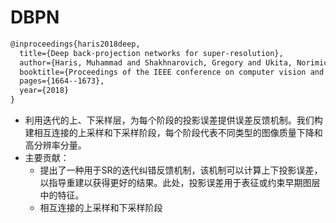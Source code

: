 # DBPN

```tex
@inproceedings{haris2018deep,
  title={Deep back-projection networks for super-resolution},
  author={Haris, Muhammad and Shakhnarovich, Gregory and Ukita, Norimichi},
  booktitle={Proceedings of the IEEE conference on computer vision and pattern recognition},
  pages={1664--1673},
  year={2018}
}
```

* 利用迭代的上、下采样层，为每个阶段的投影误差提供误差反馈机制。我们构建相互连接的上采样和下采样阶段，每个阶段代表不同类型的图像质量下降和高分辨率分量。
* 主要贡献：
	* 提出了一种用于SR的迭代纠错反馈机制，该机制可以计算上下投影误差，以指导重建以获得更好的结果。此处，投影误差用于表征或约束早期图层中的特征。
	* 相互连接的上采样和下采样阶段